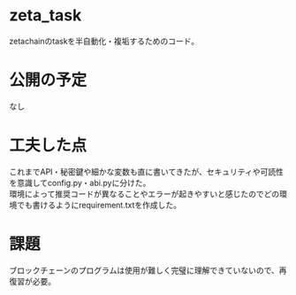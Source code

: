 # zeta_task
zetachainのtaskを半自動化・複垢するためのコード。

# 公開の予定
なし

# 工夫した点
これまでAPI・秘密鍵や細かな変数も直に書いてきたが、セキュリティや可読性を意識してconfig.py・abi.pyに分けた。  
環境によって推奨コードが異なることやエラーが起きやすいと感じたのでどの環境でも書けるようにrequirement.txtを作成した。

# 課題
ブロックチェーンのプログラムは使用が難しく完璧に理解できていないので、再復習が必要。

